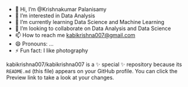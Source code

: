 - 👋 Hi, I’m @Krishnakumar Palanisamy
- 👀 I’m interested in Data Analysis
- 🌱 I’m currently learning Data Science and Machine Learning
- 💞️ I’m looking to collaborate on Data Analysis and Data Science
- 📫 How to reach me kabikrishna007@gmail.com
- 😄 Pronouns: ...
- ⚡ Fun fact: I like photography


kabikrishna007/kabikrishna007 is a ✨ special ✨ repository because its `README.md` (this file) appears on your GitHub profile.
You can click the Preview link to take a look at your changes.

